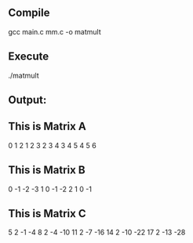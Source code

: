 

## Compile
gcc main.c mm.c -o matmult

## Execute
./matmult

## Output:

## This is Matrix A

0 1 2
1 2 3
2 3 4
3 4 5
4 5 6

## This is Matrix B

0 -1 -2 -3
1 0 -1 -2
2 1 0 -1

## This is Matrix C

5 2 -1 -4
8 2 -4 -10
11 2 -7 -16
14 2 -10 -22
17 2 -13 -28
